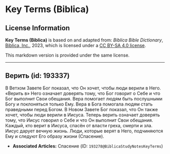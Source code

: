 # Key Terms (Biblica)

## License Information

**Key Terms (Biblica)** is based on and adapted from: _Biblica Bible Dictionary_, [Biblica, Inc.](https://www.biblica.com/), 2023, which is licensed under a [CC BY-SA 4.0 license](https://creativecommons.org/licenses/by-sa/4.0/legalcode.en).

This markdown version is provided under the same license.



--------------------------------

## Верить (id: 193337)

В Ветхом Завете Бог показал, что Он хочет, чтобы люди верили в Него. «Верить в» Него означает доверять тому, что Бог говорит о Себе и что Бог выполнит Свои обещания. Вера помогает людям быть послушными Богу и поклоняться только Ему. Вера в Бога помогала людям стать праведными перед Богом. В Новом Завете Бог показал, что Он также хочет, чтобы люди верили в Иисуса. Теперь верить означает доверять тому, что Иисус говорил о Себе и что Он выполнит Свои обещания. Каждый, кто верит в Иисуса, спасён от власти греха, смерти и зла. Иисус дарует вечную жизнь. Люди, которые верят в Него, подчиняются Ему и следуют Его образу жизни (Спасение).

* **Associated Articles:** Спасение (ID: `193278@BiblicaStudyNotesKeyTerms`)

